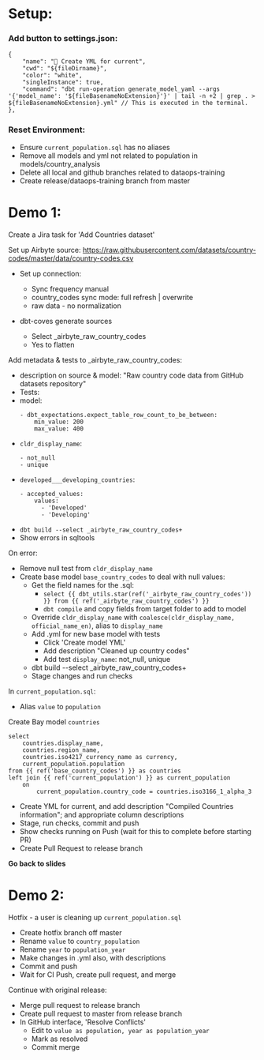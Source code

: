 # Setup:
### Add button to settings.json:
```
{
    "name": "📝 Create YML for current",
    "cwd": "${fileDirname}",
    "color": "white",
    "singleInstance": true,
    "command": "dbt run-operation generate_model_yaml --args '{'model_name': '${fileBasenameNoExtension}'}' | tail -n +2 | grep . > ${fileBasenameNoExtension}.yml" // This is executed in the terminal.
},
```

### Reset Environment:
- Ensure `current_population.sql` has no aliases
- Remove all models and yml not related to population in models/country_analysis
- Delete all local and github branches related to dataops-training
- Create release/dataops-training branch from master


# Demo 1:

Create a Jira task for 'Add Countries dataset'

Set up Airbyte source:
https://raw.githubusercontent.com/datasets/country-codes/master/data/country-codes.csv
- Set up connection:
    - Sync frequency manual
    - country_codes sync mode: full refresh | overwrite
    - raw data - no normalization

- dbt-coves generate sources
  - Select _airbyte_raw_country_codes
  - Yes to flatten

Add metadata & tests to _airbyte_raw_country_codes:
- description on source & model: "Raw country code data from GitHub datasets repository"
- Tests:
- model:
    ```
    - dbt_expectations.expect_table_row_count_to_be_between:
        min_value: 200
        max_value: 400
    ```
- `cldr_display_name`: 
    ```
    - not_null
    - unique
    ```
- `developed___developing_countries`: 
    ```
  - accepted_values:
        values:
          - 'Developed'
          - 'Developing'
    ```
- `dbt build --select _airbyte_raw_country_codes+`
- Show errors in sqltools

On error:
- Remove null test from `cldr_display_name`
- Create base model `base_country_codes` to deal with null values:
    - Get the field names for the .sql:
        - `select {{ dbt_utils.star(ref('_airbyte_raw_country_codes')) }} from {{ ref('_airbyte_raw_country_codes') }}`
        - `dbt compile` and copy fields from target folder to add to model
    - Override `cldr_display_name` with `coalesce(cldr_display_name, official_name_en)`, alias to `display_name`
    - Add .yml for new base model with tests
        - Click 'Create model YML'
        - Add description "Cleaned up country codes"
        - Add test `display_name`: not_null, unique
    - dbt build --select _airbyte_raw_country_codes+
    - Stage changes and run checks

In `current_population.sql`:
- Alias `value` to `population`

Create Bay model `countries`

```
select
    countries.display_name,
    countries.region_name,
    countries.iso4217_currency_name as currency,
    current_population.population
from {{ ref('base_country_codes') }} as countries
left join {{ ref('current_population') }} as current_population
    on
        current_population.country_code = countries.iso3166_1_alpha_3

  ```
- Create YML for current, and add description "Compiled Countries information"; and appropriate column descriptions
- Stage, run checks, commit and push
- Show checks running on Push (wait for this to complete before starting PR)
- Create Pull Request to release branch

**Go back to slides**


# Demo 2:

Hotfix - a user is cleaning up `current_population.sql`
- Create hotfix branch off master
- Rename `value` to `country_population`
- Rename `year` to `population_year`
- Make changes in .yml also, with descriptions
- Commit and push
- Wait for CI Push, create pull request, and merge

Continue with original release:
- Merge pull request to release branch
- Create pull request to master from release branch
- In GitHub interface, 'Resolve Conflicts'
  - Edit to `value as population, year as population_year`
  - Mark as resolved
  - Commit merge

